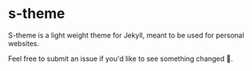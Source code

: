 # s-theme
S-theme is a light weight theme for Jekyll, meant to be used for personal websites.

Feel free to submit an issue if you'd like to see something changed 🙂.
